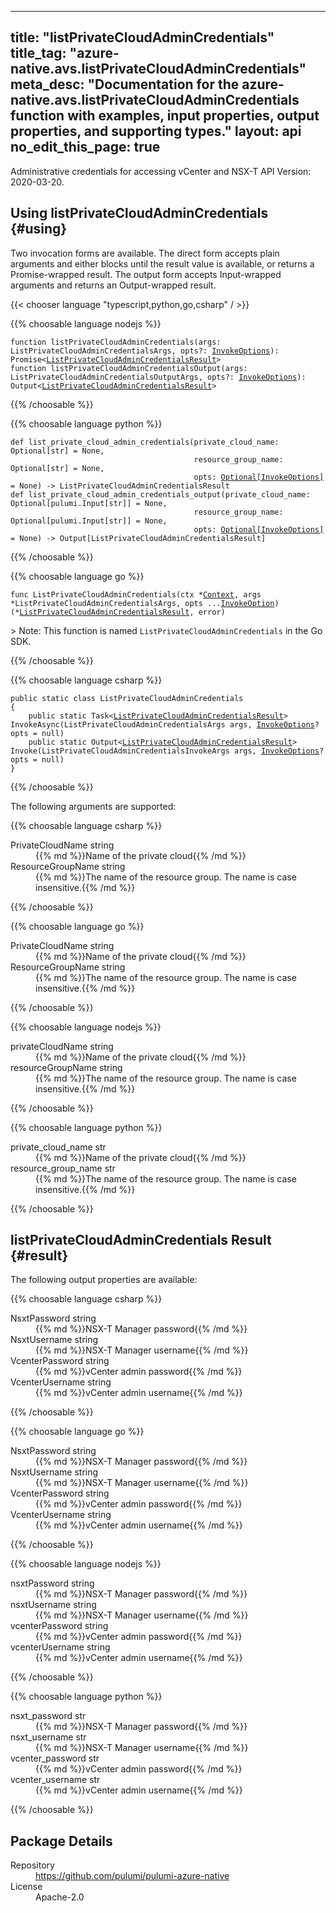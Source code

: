 
---
title: "listPrivateCloudAdminCredentials"
title_tag: "azure-native.avs.listPrivateCloudAdminCredentials"
meta_desc: "Documentation for the azure-native.avs.listPrivateCloudAdminCredentials function with examples, input properties, output properties, and supporting types."
layout: api
no_edit_this_page: true
---



<!-- WARNING: this file was generated by Pulumi Docs Generator. -->
<!-- Do not edit by hand unless you're certain you know what you are doing! -->

Administrative credentials for accessing vCenter and NSX-T
API Version: 2020-03-20.




## Using listPrivateCloudAdminCredentials {#using}

Two invocation forms are available. The direct form accepts plain
arguments and either blocks until the result value is available, or
returns a Promise-wrapped result. The output form accepts
Input-wrapped arguments and returns an Output-wrapped result.

{{< chooser language "typescript,python,go,csharp" / >}}


{{% choosable language nodejs %}}
<div class="highlight"
><pre class="chroma"><code class="language-typescript" data-lang="typescript"
><span class="k">function </span>listPrivateCloudAdminCredentials<span class="p">(</span><span class="nx">args</span><span class="p">:</span> <span class="nx">ListPrivateCloudAdminCredentialsArgs</span><span class="p">,</span> <span class="nx">opts</span><span class="p">?:</span> <span class="nx"><a href="/docs/reference/pkg/nodejs/pulumi/pulumi/#InvokeOptions">InvokeOptions</a></span><span class="p">): Promise&lt;<span class="nx"><a href="#result">ListPrivateCloudAdminCredentialsResult</a></span>></span
><span class="k">
function </span>listPrivateCloudAdminCredentialsOutput<span class="p">(</span><span class="nx">args</span><span class="p">:</span> <span class="nx">ListPrivateCloudAdminCredentialsOutputArgs</span><span class="p">,</span> <span class="nx">opts</span><span class="p">?:</span> <span class="nx"><a href="/docs/reference/pkg/nodejs/pulumi/pulumi/#InvokeOptions">InvokeOptions</a></span><span class="p">): Output&lt;<span class="nx"><a href="#result">ListPrivateCloudAdminCredentialsResult</a></span>></span
></code></pre></div>
{{% /choosable %}}


{{% choosable language python %}}
<div class="highlight"><pre class="chroma"><code class="language-python" data-lang="python"
><span class="k">def </span>list_private_cloud_admin_credentials<span class="p">(</span><span class="nx">private_cloud_name</span><span class="p">:</span> <span class="nx">Optional[str]</span> = None<span class="p">,</span>
                                         <span class="nx">resource_group_name</span><span class="p">:</span> <span class="nx">Optional[str]</span> = None<span class="p">,</span>
                                         <span class="nx">opts</span><span class="p">:</span> <span class="nx"><a href="/docs/reference/pkg/python/pulumi/#pulumi.InvokeOptions">Optional[InvokeOptions]</a></span> = None<span class="p">) -&gt;</span> <span>ListPrivateCloudAdminCredentialsResult</span
><span class="k">
def </span>list_private_cloud_admin_credentials_output<span class="p">(</span><span class="nx">private_cloud_name</span><span class="p">:</span> <span class="nx">Optional[pulumi.Input[str]]</span> = None<span class="p">,</span>
                                         <span class="nx">resource_group_name</span><span class="p">:</span> <span class="nx">Optional[pulumi.Input[str]]</span> = None<span class="p">,</span>
                                         <span class="nx">opts</span><span class="p">:</span> <span class="nx"><a href="/docs/reference/pkg/python/pulumi/#pulumi.InvokeOptions">Optional[InvokeOptions]</a></span> = None<span class="p">) -&gt;</span> <span>Output[ListPrivateCloudAdminCredentialsResult]</span
></code></pre></div>
{{% /choosable %}}


{{% choosable language go %}}
<div class="highlight"><pre class="chroma"><code class="language-go" data-lang="go"
><span class="k">func </span>ListPrivateCloudAdminCredentials<span class="p">(</span><span class="nx">ctx</span><span class="p"> *</span><span class="nx"><a href="https://pkg.go.dev/github.com/pulumi/pulumi/sdk/v3/go/pulumi?tab=doc#Context">Context</a></span><span class="p">,</span> <span class="nx">args</span><span class="p"> *</span><span class="nx">ListPrivateCloudAdminCredentialsArgs</span><span class="p">,</span> <span class="nx">opts</span><span class="p"> ...</span><span class="nx"><a href="https://pkg.go.dev/github.com/pulumi/pulumi/sdk/v3/go/pulumi?tab=doc#InvokeOption">InvokeOption</a></span><span class="p">) (*<span class="nx"><a href="#result">ListPrivateCloudAdminCredentialsResult</a></span>, error)</span
></code></pre></div>

&gt; Note: This function is named `ListPrivateCloudAdminCredentials` in the Go SDK.

{{% /choosable %}}


{{% choosable language csharp %}}
<div class="highlight"><pre class="chroma"><code class="language-csharp" data-lang="csharp"><span class="k">public static class </span><span class="nx">ListPrivateCloudAdminCredentials </span><span class="p">
{</span><span class="k">
    public static </span>Task&lt;<span class="nx"><a href="#result">ListPrivateCloudAdminCredentialsResult</a></span>> <span class="p">InvokeAsync(</span><span class="nx">ListPrivateCloudAdminCredentialsArgs</span><span class="p"> </span><span class="nx">args<span class="p">,</span> <span class="nx"><a href="/docs/reference/pkg/dotnet/Pulumi/Pulumi.InvokeOptions.html">InvokeOptions</a></span><span class="p">? </span><span class="nx">opts = null<span class="p">)</span><span class="k">
    public static </span>Output&lt;<span class="nx"><a href="#result">ListPrivateCloudAdminCredentialsResult</a></span>> <span class="p">Invoke(</span><span class="nx">ListPrivateCloudAdminCredentialsInvokeArgs</span><span class="p"> </span><span class="nx">args<span class="p">,</span> <span class="nx"><a href="/docs/reference/pkg/dotnet/Pulumi/Pulumi.InvokeOptions.html">InvokeOptions</a></span><span class="p">? </span><span class="nx">opts = null<span class="p">)</span><span class="p">
}</span></code></pre></div>
{{% /choosable %}}



The following arguments are supported:


{{% choosable language csharp %}}
<dl class="resources-properties"><dt class="property-required"
            title="Required">
        <span id="privatecloudname_csharp">
<a href="#privatecloudname_csharp" style="color: inherit; text-decoration: inherit;">Private<wbr>Cloud<wbr>Name</a>
</span>
        <span class="property-indicator"></span>
        <span class="property-type">string</span>
    </dt>
    <dd>{{% md %}}Name of the private cloud{{% /md %}}</dd><dt class="property-required"
            title="Required">
        <span id="resourcegroupname_csharp">
<a href="#resourcegroupname_csharp" style="color: inherit; text-decoration: inherit;">Resource<wbr>Group<wbr>Name</a>
</span>
        <span class="property-indicator"></span>
        <span class="property-type">string</span>
    </dt>
    <dd>{{% md %}}The name of the resource group. The name is case insensitive.{{% /md %}}</dd></dl>
{{% /choosable %}}

{{% choosable language go %}}
<dl class="resources-properties"><dt class="property-required"
            title="Required">
        <span id="privatecloudname_go">
<a href="#privatecloudname_go" style="color: inherit; text-decoration: inherit;">Private<wbr>Cloud<wbr>Name</a>
</span>
        <span class="property-indicator"></span>
        <span class="property-type">string</span>
    </dt>
    <dd>{{% md %}}Name of the private cloud{{% /md %}}</dd><dt class="property-required"
            title="Required">
        <span id="resourcegroupname_go">
<a href="#resourcegroupname_go" style="color: inherit; text-decoration: inherit;">Resource<wbr>Group<wbr>Name</a>
</span>
        <span class="property-indicator"></span>
        <span class="property-type">string</span>
    </dt>
    <dd>{{% md %}}The name of the resource group. The name is case insensitive.{{% /md %}}</dd></dl>
{{% /choosable %}}

{{% choosable language nodejs %}}
<dl class="resources-properties"><dt class="property-required"
            title="Required">
        <span id="privatecloudname_nodejs">
<a href="#privatecloudname_nodejs" style="color: inherit; text-decoration: inherit;">private<wbr>Cloud<wbr>Name</a>
</span>
        <span class="property-indicator"></span>
        <span class="property-type">string</span>
    </dt>
    <dd>{{% md %}}Name of the private cloud{{% /md %}}</dd><dt class="property-required"
            title="Required">
        <span id="resourcegroupname_nodejs">
<a href="#resourcegroupname_nodejs" style="color: inherit; text-decoration: inherit;">resource<wbr>Group<wbr>Name</a>
</span>
        <span class="property-indicator"></span>
        <span class="property-type">string</span>
    </dt>
    <dd>{{% md %}}The name of the resource group. The name is case insensitive.{{% /md %}}</dd></dl>
{{% /choosable %}}

{{% choosable language python %}}
<dl class="resources-properties"><dt class="property-required"
            title="Required">
        <span id="private_cloud_name_python">
<a href="#private_cloud_name_python" style="color: inherit; text-decoration: inherit;">private_<wbr>cloud_<wbr>name</a>
</span>
        <span class="property-indicator"></span>
        <span class="property-type">str</span>
    </dt>
    <dd>{{% md %}}Name of the private cloud{{% /md %}}</dd><dt class="property-required"
            title="Required">
        <span id="resource_group_name_python">
<a href="#resource_group_name_python" style="color: inherit; text-decoration: inherit;">resource_<wbr>group_<wbr>name</a>
</span>
        <span class="property-indicator"></span>
        <span class="property-type">str</span>
    </dt>
    <dd>{{% md %}}The name of the resource group. The name is case insensitive.{{% /md %}}</dd></dl>
{{% /choosable %}}




## listPrivateCloudAdminCredentials Result {#result}

The following output properties are available:



{{% choosable language csharp %}}
<dl class="resources-properties"><dt class="property-"
            title="">
        <span id="nsxtpassword_csharp">
<a href="#nsxtpassword_csharp" style="color: inherit; text-decoration: inherit;">Nsxt<wbr>Password</a>
</span>
        <span class="property-indicator"></span>
        <span class="property-type">string</span>
    </dt>
    <dd>{{% md %}}NSX-T Manager password{{% /md %}}</dd><dt class="property-"
            title="">
        <span id="nsxtusername_csharp">
<a href="#nsxtusername_csharp" style="color: inherit; text-decoration: inherit;">Nsxt<wbr>Username</a>
</span>
        <span class="property-indicator"></span>
        <span class="property-type">string</span>
    </dt>
    <dd>{{% md %}}NSX-T Manager username{{% /md %}}</dd><dt class="property-"
            title="">
        <span id="vcenterpassword_csharp">
<a href="#vcenterpassword_csharp" style="color: inherit; text-decoration: inherit;">Vcenter<wbr>Password</a>
</span>
        <span class="property-indicator"></span>
        <span class="property-type">string</span>
    </dt>
    <dd>{{% md %}}vCenter admin password{{% /md %}}</dd><dt class="property-"
            title="">
        <span id="vcenterusername_csharp">
<a href="#vcenterusername_csharp" style="color: inherit; text-decoration: inherit;">Vcenter<wbr>Username</a>
</span>
        <span class="property-indicator"></span>
        <span class="property-type">string</span>
    </dt>
    <dd>{{% md %}}vCenter admin username{{% /md %}}</dd></dl>
{{% /choosable %}}

{{% choosable language go %}}
<dl class="resources-properties"><dt class="property-"
            title="">
        <span id="nsxtpassword_go">
<a href="#nsxtpassword_go" style="color: inherit; text-decoration: inherit;">Nsxt<wbr>Password</a>
</span>
        <span class="property-indicator"></span>
        <span class="property-type">string</span>
    </dt>
    <dd>{{% md %}}NSX-T Manager password{{% /md %}}</dd><dt class="property-"
            title="">
        <span id="nsxtusername_go">
<a href="#nsxtusername_go" style="color: inherit; text-decoration: inherit;">Nsxt<wbr>Username</a>
</span>
        <span class="property-indicator"></span>
        <span class="property-type">string</span>
    </dt>
    <dd>{{% md %}}NSX-T Manager username{{% /md %}}</dd><dt class="property-"
            title="">
        <span id="vcenterpassword_go">
<a href="#vcenterpassword_go" style="color: inherit; text-decoration: inherit;">Vcenter<wbr>Password</a>
</span>
        <span class="property-indicator"></span>
        <span class="property-type">string</span>
    </dt>
    <dd>{{% md %}}vCenter admin password{{% /md %}}</dd><dt class="property-"
            title="">
        <span id="vcenterusername_go">
<a href="#vcenterusername_go" style="color: inherit; text-decoration: inherit;">Vcenter<wbr>Username</a>
</span>
        <span class="property-indicator"></span>
        <span class="property-type">string</span>
    </dt>
    <dd>{{% md %}}vCenter admin username{{% /md %}}</dd></dl>
{{% /choosable %}}

{{% choosable language nodejs %}}
<dl class="resources-properties"><dt class="property-"
            title="">
        <span id="nsxtpassword_nodejs">
<a href="#nsxtpassword_nodejs" style="color: inherit; text-decoration: inherit;">nsxt<wbr>Password</a>
</span>
        <span class="property-indicator"></span>
        <span class="property-type">string</span>
    </dt>
    <dd>{{% md %}}NSX-T Manager password{{% /md %}}</dd><dt class="property-"
            title="">
        <span id="nsxtusername_nodejs">
<a href="#nsxtusername_nodejs" style="color: inherit; text-decoration: inherit;">nsxt<wbr>Username</a>
</span>
        <span class="property-indicator"></span>
        <span class="property-type">string</span>
    </dt>
    <dd>{{% md %}}NSX-T Manager username{{% /md %}}</dd><dt class="property-"
            title="">
        <span id="vcenterpassword_nodejs">
<a href="#vcenterpassword_nodejs" style="color: inherit; text-decoration: inherit;">vcenter<wbr>Password</a>
</span>
        <span class="property-indicator"></span>
        <span class="property-type">string</span>
    </dt>
    <dd>{{% md %}}vCenter admin password{{% /md %}}</dd><dt class="property-"
            title="">
        <span id="vcenterusername_nodejs">
<a href="#vcenterusername_nodejs" style="color: inherit; text-decoration: inherit;">vcenter<wbr>Username</a>
</span>
        <span class="property-indicator"></span>
        <span class="property-type">string</span>
    </dt>
    <dd>{{% md %}}vCenter admin username{{% /md %}}</dd></dl>
{{% /choosable %}}

{{% choosable language python %}}
<dl class="resources-properties"><dt class="property-"
            title="">
        <span id="nsxt_password_python">
<a href="#nsxt_password_python" style="color: inherit; text-decoration: inherit;">nsxt_<wbr>password</a>
</span>
        <span class="property-indicator"></span>
        <span class="property-type">str</span>
    </dt>
    <dd>{{% md %}}NSX-T Manager password{{% /md %}}</dd><dt class="property-"
            title="">
        <span id="nsxt_username_python">
<a href="#nsxt_username_python" style="color: inherit; text-decoration: inherit;">nsxt_<wbr>username</a>
</span>
        <span class="property-indicator"></span>
        <span class="property-type">str</span>
    </dt>
    <dd>{{% md %}}NSX-T Manager username{{% /md %}}</dd><dt class="property-"
            title="">
        <span id="vcenter_password_python">
<a href="#vcenter_password_python" style="color: inherit; text-decoration: inherit;">vcenter_<wbr>password</a>
</span>
        <span class="property-indicator"></span>
        <span class="property-type">str</span>
    </dt>
    <dd>{{% md %}}vCenter admin password{{% /md %}}</dd><dt class="property-"
            title="">
        <span id="vcenter_username_python">
<a href="#vcenter_username_python" style="color: inherit; text-decoration: inherit;">vcenter_<wbr>username</a>
</span>
        <span class="property-indicator"></span>
        <span class="property-type">str</span>
    </dt>
    <dd>{{% md %}}vCenter admin username{{% /md %}}</dd></dl>
{{% /choosable %}}





<h2 id="package-details">Package Details</h2>
<dl class="package-details">
	<dt>Repository</dt>
	<dd><a href="https://github.com/pulumi/pulumi-azure-native">https://github.com/pulumi/pulumi-azure-native</a></dd>
	<dt>License</dt>
	<dd>Apache-2.0</dd>
</dl>

